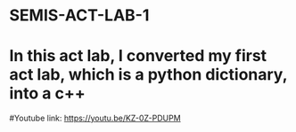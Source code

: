 # SEMIS-ACT-LAB-1
# In this act lab, I converted my first act lab, which is a python dictionary, into a c++ 
#Youtube link: https://youtu.be/KZ-0Z-PDUPM
